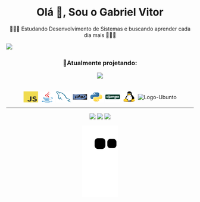 <h1 align="center">Olá 👋, Sou o Gabriel Vitor</h1> 

<p align="center"> 👨🏻‍💻 Estudando Desenvolvimento de Sistemas e buscando aprender cada dia mais 👨🏻‍💻</p> 

<img height="200em" src="https://camo.githubusercontent.com/d7d917437da50ee8a3bf055b91390992f3a2659de2b787abf9ef41e19dec4843/68747470733a2f2f6769746875622d726561646d652d73746174732e76657263656c2e6170702f6170693f757365726e616d653d4761627269656c5669746f72313830372673686f775f69636f6e733d74727565267468656d653d7265616374" data-canonical-src="https://github-readme-stats.vercel.app/api?username=Gabriel-limadev&show_icons=true&theme=react" style="max-width:100%;">


<h3 align="center">🧠Atualmente projetando:</h3>
     
<div align="center">
<a href="https://github.com/Gabriel-limadev/Buscafe">
      <img src="https://camo.githubusercontent.com/f7acce33ae7ee94633864382f063a4706f53c6bd1b85f1469a3a05cb8a03b759/68747470733a2f2f6769746875622d726561646d652d73746174732e76657263656c2e6170702f6170692f70696e2f3f757365726e616d653d49676f72636272617a267265706f3d42757363616665267468656d653d626c75656265727279" data-canonical-src="https://github-readme-stats.vercel.app/api/pin/?username=Gabriel-limadev&amp;repo=Buscafe&amp;theme=blueberry" style="max-width:100%;">
</a>
</div>

<br>
<p align="center">
  <img align="center" alt="logo-Js" height="30" width="40" src="https://github.com/devicons/devicon/blob/master/icons/javascript/javascript-original.svg" style="max-width:100%;">
  <img align="center" alt="logo-Java" height="30" width="40" src="https://github.com/devicons/devicon/blob/master/icons/java/java-original.svg" style="max-width:100%;">
  <img align="center" alt="logo-MySQL" height="30" width="40" src="https://github.com/devicons/devicon/blob/master/icons/mysql/mysql-original.svg" style="max-width:100%;">
  <img align="center" alt="logo-Php" height="30" width="40" src="https://github.com/devicons/devicon/blob/master/icons/php/php-original.svg" style="max-width:100%;">   
  <img align="center" alt="logo-Python" height="30" width="40" src="https://github.com/devicons/devicon/blob/master/icons/python/python-original.svg" style="max-width:100%;">
  <img align="center" alt="Logo-Django" height="30" width="40" src="https://github.com/devicons/devicon/blob/master/icons/django/django-original.svg" style="max-width:100%;">
  <img align="center" alt="Logo-Linux" height="30" width="40" src="https://github.com/devicons/devicon/blob/master/icons/linux/linux-original.svg" style="max-width:100%;">
  <img align="center" alt="Logo-Ubunto" height="30" width="40" src="https://github.com/Gabriel-limadev/devicon/blob/master/icons/ubuntu/ubuntu-plain.svg" style="max-width:100%;">
</p>
  <hr>
<div align="center">
  <a href="https://instagram.com/gabriel_vituu" rel="nofollow"><img src="https://camo.githubusercontent.com/acaa286597b43c96dc02b69b90de15a65c52063e31835b763a061cc815f64bac/68747470733a2f2f696d672e736869656c64732e696f2f62616467652f2d496e7374616772616d2d2532334534343035463f7374796c653d666f722d7468652d6261646765266c6f676f3d696e7374616772616d266c6f676f436f6c6f723d7768697465" data-canonical-src="https://img.shields.io/badge/-Instagram-%23E4405F?style=for-the-badge&amp;logo=instagram&amp;logoColor=white" style="max-width:100%;"></a>
  <a href="https://discord.gg/GabrielVitu#2863" rel="nofollow"><img src="https://camo.githubusercontent.com/3f990cfefb64f13d28397fe586c3aa38a81fde585de479205d63c79363ebe07a/68747470733a2f2f696d672e736869656c64732e696f2f62616467652f446973636f72642d3732383944413f7374796c653d666f722d7468652d6261646765266c6f676f3d646973636f7264266c6f676f436f6c6f723d7768697465" data-canonical-src="https://img.shields.io/badge/Discord-7289DA?style=for-the-badge&amp;logo=discord&amp;logoColor=white" style="max-width:100%;"></a>
  <a href="https://www.linkedin.com/in/gabrielvitor180701" rel="nofollow"><img src="https://camo.githubusercontent.com/c00f87aeebbec37f3ee0857cc4c20b21fefde8a96caf4744383ebfe44a47fe3f/68747470733a2f2f696d672e736869656c64732e696f2f62616467652f2d4c696e6b6564496e2d2532333030373742353f7374796c653d666f722d7468652d6261646765266c6f676f3d6c696e6b6564696e266c6f676f436f6c6f723d7768697465" data-canonical-src="https://img.shields.io/badge/-LinkedIn-%230077B5?style=for-the-badge&amp;logo=linkedin&amp;logoColor=white" style="max-width:100%;"></a>  
</div>

<div align="center">
<p>
  <a target="_blank" rel="noopener noreferrer" href="https://github.com/rafaballerini/rafaballerini/blob/output/github-contribution-grid-snake.svg"><img src="https://github.com/rafaballerini/rafaballerini/raw/output/github-contribution-grid-snake.svg" alt="Snake animation" style="max-width:100%;"></a></p>
</div>
